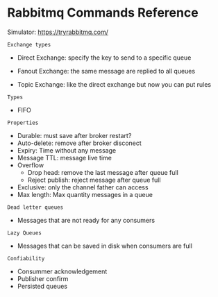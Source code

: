 # Rabbitmq Commands Reference

Simulator: https://tryrabbitmq.com/

`Exchange types`

- Direct Exchange: specify the key to send to a specific queue

- Fanout Exchange: the same message are replied to all queues

- Topic Exchange: like the direct exchange but now you can put rules

`Types`

- FIFO

`Properties`

- Durable: must save after broker restart?
- Auto-delete: remove after broker disconect
- Expiry: Time without any message
- Message TTL: message live time
- Overflow
    - Drop head: remove the last message after queue full
    - Reject publish: reject message after queue full
- Exclusive: only the channel father can access
- Max length: Max quantity messages in a queue

`Dead letter queues`

- Messages that are not ready for any consumers

`Lazy Queues`

- Messages that can be saved in disk when consumers are full

`Confiability`

- Consummer acknowledgement
- Publisher confirm
- Persisted queues